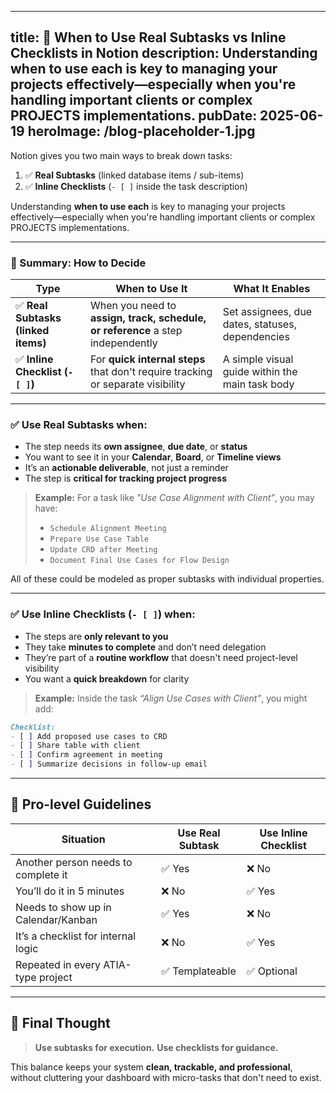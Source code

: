 
---
title: 🧩 When to Use **Real Subtasks** vs **Inline Checklists** in Notion
description: Understanding **when to use each** is key to managing your projects effectively—especially when you're handling important clients  or complex PROJECTS implementations.
pubDate: 2025-06-19
heroImage: /blog-placeholder-1.jpg
---


Notion gives you two main ways to break down tasks:

1. ✅ **Real Subtasks** (linked database items / sub-items)
2. ✅ **Inline Checklists** (`- [ ]` inside the task description)

Understanding **when to use each** is key to managing your projects effectively—especially when you're handling important clients  or complex PROJECTS implementations.

---

### 🔧 Summary: How to Decide

| Type                               | When to Use It                                                                  | What It Enables                                  |
| ---------------------------------- | ------------------------------------------------------------------------------- | ------------------------------------------------ |
| ✅ **Real Subtasks (linked items)** | When you need to **assign, track, schedule, or reference** a step independently | Set assignees, due dates, statuses, dependencies |
| ✅ **Inline Checklist (`- [ ]`)**   | For **quick internal steps** that don't require tracking or separate visibility | A simple visual guide within the main task body  |

---

### ✅ Use **Real Subtasks** when:

* The step needs its **own assignee**, **due date**, or **status**
* You want to see it in your **Calendar**, **Board**, or **Timeline views**
* It’s an **actionable deliverable**, not just a reminder
* The step is **critical for tracking project progress**

> **Example:** For a task like *"Use Case Alignment with Client"*, you may have:
>
> * `Schedule Alignment Meeting`
> * `Prepare Use Case Table`
> * `Update CRD after Meeting`
> * `Document Final Use Cases for Flow Design`

All of these could be modeled as proper subtasks with individual properties.

---

### ✅ Use **Inline Checklists (`- [ ]`)** when:

* The steps are **only relevant to you**
* They take **minutes to complete** and don’t need delegation
* They’re part of a **routine workflow** that doesn't need project-level visibility
* You want a **quick breakdown** for clarity

> **Example:** Inside the task *“Align Use Cases with Client”*, you might add:

```markdown
Checklist:
- [ ] Add proposed use cases to CRD
- [ ] Share table with client
- [ ] Confirm agreement in meeting
- [ ] Summarize decisions in follow-up email
```

---

## 🧠 Pro-level Guidelines

| Situation                           | Use Real Subtask | Use Inline Checklist |
| ----------------------------------- | ---------------- | -------------------- |
| Another person needs to complete it | ✅ Yes            | ❌ No                 |
| You’ll do it in 5 minutes           | ❌ No             | ✅ Yes                |
| Needs to show up in Calendar/Kanban | ✅ Yes            | ❌ No                 |
| It’s a checklist for internal logic | ❌ No             | ✅ Yes                |
| Repeated in every ATIA-type project | ✅ Templateable   | ✅ Optional           |

---

## 🎯 Final Thought

> **Use subtasks for execution.**
> **Use checklists for guidance.**

This balance keeps your system **clean, trackable, and professional**, without cluttering your dashboard with micro-tasks that don't need to exist.

